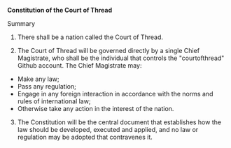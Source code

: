 **Constitution of the Court of Thread**

Summary

1. There shall be a nation called the Court of Thread.

2. The Court of Thread will be governed directly by a single Chief Magistrate, who shall be the individual that controls the "courtofthread" Github account. The Chief Magistrate may: 
- Make any law;
- Pass any regulation;
- Engage in any foreign interaction in accordance with the norms and rules of international law;
- Otherwise take any action in the interest of the nation.

3. The Constitution will be the central document that establishes how the law should be developed, executed and applied, and no law or regulation may be adopted that contravenes it.
